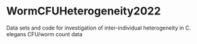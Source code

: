 # WormCFUHeterogeneity2022
Data sets and code for investigation of inter-individual heterogeneity in C. elegans CFU/worm count data
